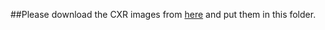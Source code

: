 ##Please download the CXR images from [here](https://nihcc.app.box.com/v/ChestXray-NIHCC/file/371647823217) and put them in this folder.
